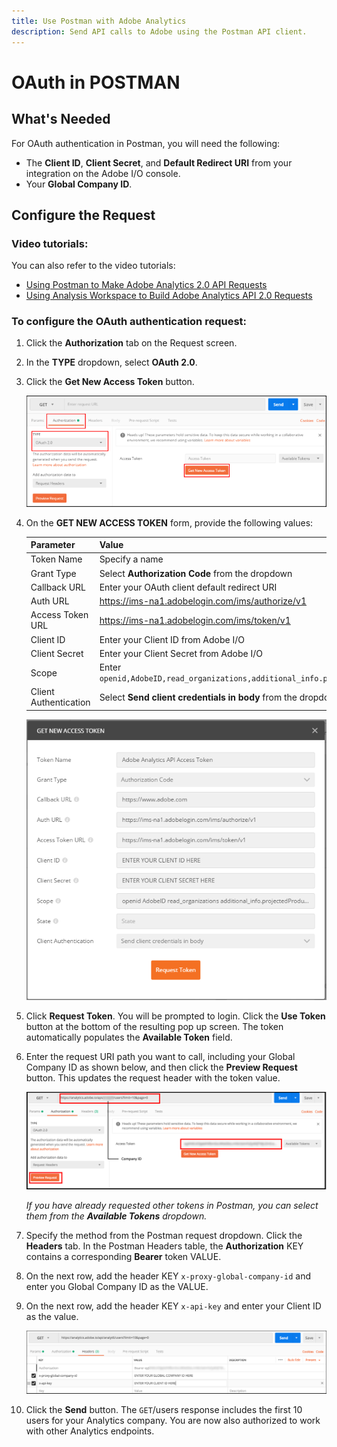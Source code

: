 ```yaml
---
title: Use Postman with Adobe Analytics
description: Send API calls to Adobe using the Postman API client.
---
```


# OAuth in POSTMAN

## What's Needed

For OAuth authentication in Postman, you will need the following:

* The **Client ID**, **Client Secret**, and **Default Redirect URI** from your integration on the Adobe I/O console.
* Your **Global Company ID**. 

## Configure the Request

### Video tutorials:
You can also refer to the video tutorials:

* [Using Postman to Make Adobe Analytics 2.0 API Requests](https://www.youtube.com/watch?v=lrg1MuVi0Fo)
* [Using Analysis Workspace to Build Adobe Analytics API 2.0 Requests](https://www.youtube.com/watch?v=j1kI3peSXhY)

### To configure the OAuth authentication request:

1.  Click the **Authorization** tab on the Request screen.
1.  In the **TYPE** dropdown, select **OAuth 2.0**.
1.  Click the **Get New Access Token** button.

    ![configure Postman request 1](../assets/configure-Postman-request1.png)

1.  On the **GET NEW ACCESS TOKEN** form, provide the following values:

    | Parameter             | Value       |
    |-------------------------|-----------|
    | Token Name            | Specify a name  |
    | Grant Type            | Select **Authorization Code** from the dropdown |
    | Callback URL          | Enter your OAuth client default redirect URI |
    | Auth URL              | <https://ims-na1.adobelogin.com/ims/authorize/v1> |
    | Access Token URL      | <https://ims-na1.adobelogin.com/ims/token/v1> |
    | Client ID             | Enter your Client ID from Adobe I/O |
    | Client Secret         | Enter your Client Secret from Adobe I/O |
    | Scope                 | Enter `openid,AdobeID,read_organizations,additional_info.projectedProductContext,additional_info.job_function` |
    | Client Authentication | Select **Send client credentials in body** from the dropdown |

    ![Postman Oauth Step 3](../assets/postman-oauth2-step3.png)

1.  Click **Request Token**. You will be prompted to login. Click the **Use Token** button at the bottom of the resulting pop up screen. The token automatically populates the **Available Token** field.

1. Enter the request URI path you want to call, including your Global Company ID as shown below, and then click the **Preview Request** button. This updates the request header with the token value.

    ![Postman Oauth Step 4](../assets/postman-oauth2-step4.png)

    *If you have already requested other tokens in Postman, you can select them from the **Available Tokens** dropdown.*

1. Specify the method from the Postman request dropdown. Click the **Headers** tab. In the Postman Headers table, the **Authorization** KEY contains a corresponding **Bearer** token VALUE.

1. On the next row, add the header KEY `x-proxy-global-company-id` and enter you Global Company ID as the VALUE.

1. On the next row, add the header KEY `x-api-key` and enter your Client ID as the value.

    ![Postman Oauth Step 5](../assets/postman-oauth2-step5.png)

1. Click the **Send** button. The `GET`/users response includes the first 10 users for your Analytics company. You are now also authorized to work with other Analytics endpoints.

